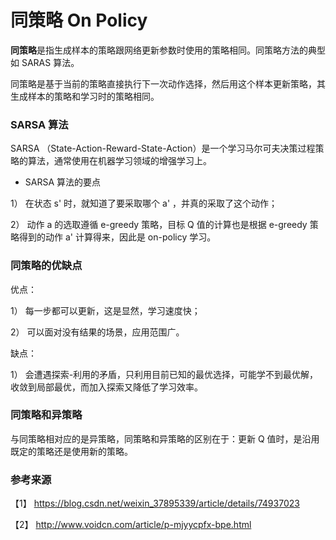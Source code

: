 # 同策略 On Policy


**同策略**是指生成样本的策略跟网络更新参数时使用的策略相同。同策略方法的典型如 SARAS 算法。

同策略是基于当前的策略直接执行下一次动作选择，然后用这个样本更新策略，其生成样本的策略和学习时的策略相同。

### SARSA 算法

SARSA （State-Action-Reward-State-Action）是一个学习马尔可夫决策过程策略的算法，通常使用在机器学习领域的增强学习上。

- SARSA 算法的要点

1） 在状态 s' 时，就知道了要采取哪个 a' ，并真的采取了这个动作；

2） 动作 a 的选取遵循 e-greedy 策略，目标 Q 值的计算也是根据 e-greedy 策略得到的动作 a' 计算得来，因此是 on-policy 学习。

### 同策略的优缺点

优点：

1） 每一步都可以更新，这是显然，学习速度快；
 
2） 可以面对没有结果的场景，应用范围广。

缺点：

1） 会遭遇探索-利用的矛盾，只利用目前已知的最优选择，可能学不到最优解，收敛到局部最优，而加入探索又降低了学习效率。

### 同策略和异策略

与同策略相对应的是异策略，同策略和异策略的区别在于：更新 Q 值时，是沿用既定的策略还是使用新的策略。


### 参考来源

【1】  https://blog.csdn.net/weixin_37895339/article/details/74937023

【2】  http://www.voidcn.com/article/p-mjyycpfx-bpe.html
